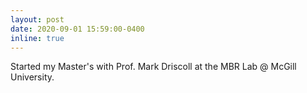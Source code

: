 ```yaml
---
layout: post
date: 2020-09-01 15:59:00-0400
inline: true
---
```


Started my Master's with Prof. Mark Driscoll at the MBR Lab @ McGill University.
